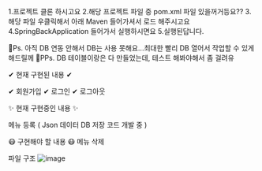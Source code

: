 1.프로젝트 클론 하시고요
2.해당 프로젝트 파일 중 pom.xml 파일 있을꺼거등요??
3.해당 파일 우클릭해서 아래 Maven 들어가셔서 로드 해주시고요
4.SpringBackApplication 들어가서 실행하시면요
5.실행된답니다.



🎁Ps. 아직 DB 연동 안해서 DB는 사용 못해요...최대한 빨리 DB 열어서 작업할 수 있게 해드릴께
🎁PPs. DB 테이블이랑은 다 만들었는데, 테스트 해봐야해서 좀 걸려유

✔ 현재 구현된 내용 ✔

✔ 회원가입
✔ 로그인
✔ 로그아웃


✨ 현재 구현중인 내용 ✨

 메뉴 등록 ( Json 데이터 DB 저장 코드 개발 중 )



😷 구현해야 할 내용 😷
 메뉴 삭제
 
파일 구조
![image](https://github.com/LostYourMind/Spring_Code/assets/42758008/fb42f83d-5634-4c59-a87b-4fae807106c5)
